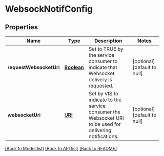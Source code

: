 # WebsockNotifConfig
## Properties

Name | Type | Description | Notes
------------ | ------------- | ------------- | -------------
**requestWebsocketUri** | [**Boolean**](boolean.md) | Set to TRUE by the service consumer to indicate that Websocket delivery is requested. | [optional] [default to null]
**websocketUri** | [**URI**](URI.md) | Set by VIS to indicate to the service consumer the Websocket URI to be used for delivering notifications. | [optional] [default to null]

[[Back to Model list]](../README.md#documentation-for-models) [[Back to API list]](../README.md#documentation-for-api-endpoints) [[Back to README]](../README.md)

